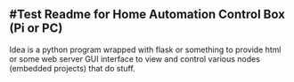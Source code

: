 #Test Readme for Home Automation Control Box (Pi or PC)
---

Idea is a python program wrapped with flask or something to provide
html or some web server GUI interface to view and control various nodes
(embedded projects) that do stuff.


